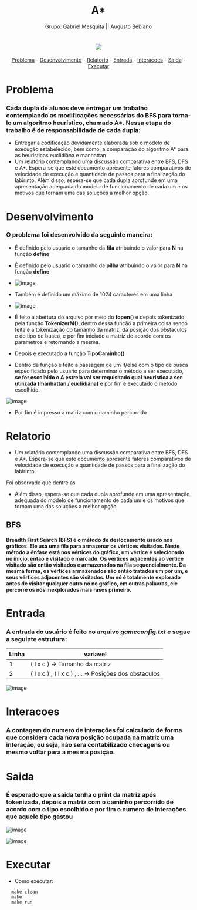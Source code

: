 <h1 align="center">A*</h1>


<p align="center">Grupo: Gabriel Mesquita || Augusto Bebiano</p>
<h1 align="center"> 
    <a href="https://github.com/gabrielmesquita7/solving_maze-BFS-and-DFS-/graphs/contributors">
    <img src="https://contrib.rocks/image?repo=gabrielmesquita7/solving_maze-BFS-and-DFS-" />
    </a>
</h1>
<p align="center">
  <a href="#problema">Problema</a> -
  <a href="#desenvolvimento">Desenvolvimento</a> -
  <a href="#relatorio">Relatorio</a> -
  <a href="#entrada">Entrada</a> -
  <a href="#interacoes">Interacoes</a> -
  <a href="#saida">Saida</a> -
  <a href="#executar">Executar</a>
</p>
 

# Problema
### Cada dupla de alunos deve entregar um trabalho contemplando as modificações necessárias do BFS para torna-lo um algoritmo heurístico, chamado A*. Nessa etapa do trabalho é de responsabilidade de cada dupla: 
* Entregar a codificação devidamente elaborada sob o modelo de execução estabelecido, bem como, a comparação do algoritmo A* para as heurísticas euclidiâna e manhattan 
* Um relatório contemplando uma discussão comparativa entre BFS, DFS e A*. Espera-se que este documento apresente fatores comparativos de velocidade de execução e quantidade de passos para a finalização do labirinto. Além disso, espera-se que cada dupla aprofunde em uma apresentação adequada do modelo de funcionamento de cada um e os motivos que tornam uma das soluções a melhor opção.

# Desenvolvimento
### O problema foi desenvolvido da seguinte maneira:

* É definido pelo usuario o tamanho da **fila** atribuindo o valor para **N** na função **define**
* É definido pelo usuario o tamanho da **pilha**  atribuindo o valor para **N** na função **define**

* ![image](https://user-images.githubusercontent.com/55333375/167706372-01a0bb6c-44d1-497e-8685-cdc1d21979c6.png)

* Também é definido um máximo de 1024 caracteres em uma linha

* ![image](https://user-images.githubusercontent.com/55333375/167706445-478ff54e-dc10-482c-a0a5-ccbca8d0e7f6.png)

* É feito a abertura do arquivo por meio do **fopen()** e depois tokenizado pela função **TokenizerM()**, dentro dessa função a primeira coisa sendo feita é a tokenização do tamanho da matriz, da posição dos obstaculos e do tipo de busca, e por fim iniciado a matriz de acordo com os parametros e retornando a mesma.
* Depois é executado a função **TipoCaminho()**
* Dentro da função é feito a passagem de um if/else com o tipo de busca especificado pelo usuario para determinar o método a ser executado, **se for escolhido o A estrela vai ser requisitado qual heuristica a ser utilizada (manhattan / euclidiâna)**  e por fim é executado o método escolhido.

![image](https://user-images.githubusercontent.com/55333375/169051182-a70aa339-8f9a-49bd-98d2-1e13291ace08.png)

* Por fim é impresso a matriz com o caminho percorrido

# Relatorio
* Um relatório contemplando uma discussão comparativa entre BFS, DFS e A*. Espera-se que este documento apresente fatores comparativos de velocidade de execução e quantidade de passos para a finalização do labirinto.

Foi observado que dentre as 




 * Além disso, espera-se que cada dupla aprofunde em uma apresentação adequada do modelo de funcionamento de cada um e os motivos que tornam uma das soluções a melhor opção 

## BFS
#### Breadth First Search (BFS) é o método de deslocamento usado nos gráficos. Ele usa uma fila para armazenar os vértices visitados. Neste método a ênfase está nos vértices do gráfico, um vértice é selecionado no início, então é visitado e marcado. Os vértices adjacentes ao vértice visitado são então visitados e armazenados na fila sequencialmente. Da mesma forma, os vértices armazenados são então tratados um por um, e seus vértices adjacentes são visitados. Um nó é totalmente explorado antes de visitar qualquer outro nó no gráfico, em outras palavras, ele percorre os nós inexplorados mais rasos primeiro.
# Entrada
### A entrada do usuário é feito no arquivo _gameconfig.txt_ e segue a seguinte estrutura:
Linha   | variavel
--------- | ------
1 | ( l x c ) -> Tamanho da matriz
2 | ( l x c ) , ( l x c ) , ... -> Posições dos obstaculos


![image](https://user-images.githubusercontent.com/55333375/169051599-1ae89acc-3e9b-420a-ad42-a2a76e61ded1.png)


# Interacoes
### A contagem do numero de interações foi calculado de forma que considera cada nova posição ocupada na matriz uma interação, ou seja, não sera contabilizado checagens ou mesmo voltar para a mesma posição.

# Saida
### É esperado que a saida tenha o print da matriz após tokenizada, depois a matriz com o caminho percorrido de acordo com o tipo escolhido e por fim o numero de interações que aquele tipo gastou

![image](https://user-images.githubusercontent.com/55333375/169157091-ad123db6-6269-486d-8870-19af47b68f1b.png)

![image](https://user-images.githubusercontent.com/55333375/169157174-5831f671-328f-4639-9323-971151271d97.png)





# Executar
* Como executar:

```
  make clean
  make
  make run
```
